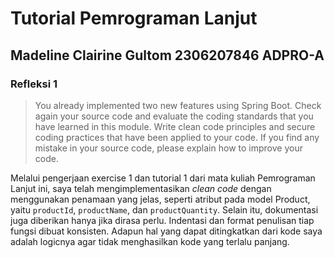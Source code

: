 # Tutorial Pemrograman Lanjut
## Madeline Clairine Gultom 2306207846 ADPRO-A

### Refleksi 1
> You already implemented two new features using Spring Boot. Check again your source code and evaluate the coding standards that you have learned in this module. Write clean code principles and secure coding practices that have been applied to your code.  If you find any mistake in your source code, please explain how to improve your code.

Melalui pengerjaan exercise 1 dan tutorial 1 dari mata kuliah Pemrograman Lanjut ini, saya telah mengimplementasikan _clean code_ dengan menggunakan penamaan yang jelas, seperti atribut pada model Product, yaitu `productId`, `productName`, dan `productQuantity`. Selain itu, dokumentasi juga diberikan hanya jika dirasa perlu. Indentasi dan format penulisan tiap fungsi dibuat konsisten. Adapun hal yang dapat ditingkatkan dari kode saya adalah logicnya agar tidak menghasilkan kode yang terlalu panjang.

